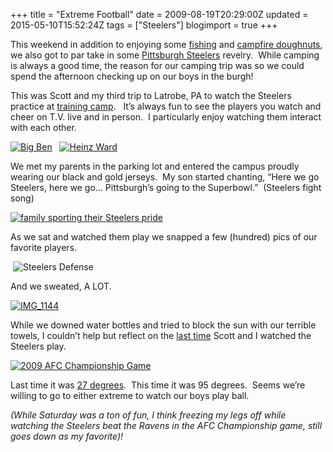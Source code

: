 +++
title = "Extreme Football"
date = 2009-08-19T20:29:00Z
updated = 2015-05-10T15:52:24Z
tags = ["Steelers"]
blogimport = true 
+++

This weekend in addition to enjoying some [fishing](http://lifeatthecircus.com/2009/08/18/not-exactly-girlie-girls/) and [campfire doughnuts](http://lifeatthecircus.com/2009/08/17/camp-fire-donuts/), we also got to par take in some [Pittsburgh Steelers](http://www.steelers.com/) revelry.&#160; While camping is always a good time, the reason for our camping trip was so we could spend the afternoon checking up on our boys in the burgh!

 This was Scott and my third trip to Latrobe, PA to watch the Steelers practice at [training camp](http://news.steelers.com/article/106569/).&#160;&#160; It’s always fun to see the players you watch and cheer on T.V. live and in person.&#160; I particularly enjoy watching them interact with each other.

[![Big Ben](https://latc.s3.amazonaws.com/wp-content/uploads/2009/08/DSC_8643.jpg "Big Ben")](https://latc.s3.amazonaws.com/wp-content/uploads/2009/08/DSC_8643.jpg)&#160;&#160; [![Heinz Ward](https://latc.s3.amazonaws.com/wp-content/uploads/2009/08/DSC_8662.jpg "Heinz Ward")](https://latc.s3.amazonaws.com/wp-content/uploads/2009/08/DSC_8662.jpg)

We met my parents in the parking lot and entered the campus proudly wearing our black and gold jerseys.&#160; My son started chanting, “Here we go Steelers, here we go… Pittsburgh’s going to the Superbowl.”&#160; (Steelers fight song)

[![family sporting their Steelers pride](https://latc.s3.amazonaws.com/wp-content/uploads/2009/08/IMG_1160.jpg "family sporting their Steelers pride")](https://latc.s3.amazonaws.com/wp-content/uploads/2009/08/IMG_1160.jpg)&#160;

As we sat and watched them play we snapped a few (hundred) pics of our favorite players.&#160; 

&#160;![Steelers Defense](https://latc.s3.amazonaws.com/wp-content/uploads/2009/08/SteelerStuds.jpg "Steelers Defense")

And we sweated, A LOT. 

[![IMG_1144](https://latc.s3.amazonaws.com/wp-content/uploads/2009/08/IMG_1144.jpg "IMG_1144")](https://latc.s3.amazonaws.com/wp-content/uploads/2009/08/IMG_1144.jpg)

While we downed water bottles and tried to block the sun with our terrible towels, I couldn’t help but reflect on the [last time](http://lifeatthecircus.com/2009/01/19/ive-had-the-time-of-my-life/) Scott and I watched the Steelers play.

[![2009 AFC Championship Game](https://latc.s3.amazonaws.com/wp-content/uploads/2009/08/IMG_4646.jpg "2009 AFC Championship Game")](https://latc.s3.amazonaws.com/wp-content/uploads/2009/08/IMG_4646.jpg) 

 Last time it was [27 degrees](http://lifeatthecircus.com/2009/01/19/ive-had-the-time-of-my-life/).&#160; This time it was 95 degrees.&#160; Seems we’re willing to go to either extreme to watch our boys play ball. 

_(While Saturday was a ton of fun, I think freezing my legs off while watching the Steelers beat the Ravens in the AFC Championship game, still goes down as my favorite)!_
